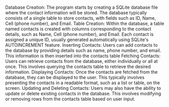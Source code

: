 Database Creation: The program starts by creating a SQLite database file where the contact information will be stored. The database typically consists of a single table to store contacts, with fields such as ID, Name, Cell (phone number), and Email.
Table Creation: Within the database, a table named contacts is created with columns corresponding to the contact details, such as Name, Cell (phone number), and Email. Each contact is assigned a unique ID, usually generated automatically using SQLite's AUTOINCREMENT feature.
Inserting Contacts: Users can add contacts to the database by providing details such as name, phone number, and email. This information is then inserted into the contacts table
Fetching Contacts: Users can retrieve contacts from the database, either individually or all at once. This involves querying the contacts table to retrieve the desired information.
Displaying Contacts: Once the contacts are fetched from the database, they can be displayed to the user. This typically involves presenting the contacts in a readable format, such as a list or table, on the screen.
Updating and Deleting Contacts: Users may also have the ability to update or delete existing contacts in the database. This involves modifying or removing rows from the contacts table based on user input.
